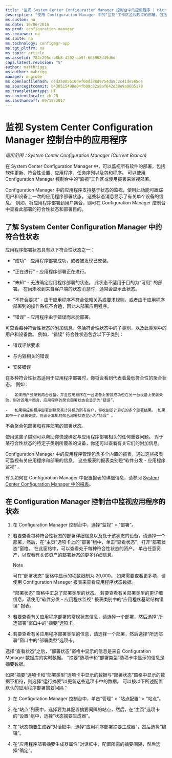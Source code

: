 ```yaml
---
title: "监视 System Center Configuration Manager 控制台中的应用程序 | Microsoft Docs"
description: "使用 Configuration Manager 中的“监视”工作区监视软件的部署，包括更新、符合性设置和应用程序。"
ms.custom: na
ms.date: 10/06/2016
ms.prod: configuration-manager
ms.reviewer: na
ms.suite: na
ms.technology: configmgr-app
ms.tgt_pltfrm: na
ms.topic: article
ms.assetid: 784c295c-b8b8-4202-ab9f-665908d49d6d
caps.latest.revision: "5"
author: mattbriggs
ms.author: mabrigg
manager: angrobe
ms.openlocfilehash: ded2a085510def60d388d9754da9c2c41de565d4
ms.sourcegitcommit: b438515490e04fb09c82a8af642d38e9a0605178
ms.translationtype: HT
ms.contentlocale: zh-CN
ms.lasthandoff: 09/15/2017
---
```

# <a name="monitor-applications-from-the-system-center-configuration-manager-console"></a>监视 System Center Configuration Manager 控制台中的应用程序

*适用范围：System Center Configuration Manager (Current Branch)*


在 System Center Configuration Manager 中，可以监视所有软件的部署，包括软件更新、符合性设置、应用程序、任务序列以及包和程序。 可以使用 Configuration Manager 控制台中的“监视”工作区或使用报表来监视部署。  

 Configuration Manager 中的应用程序支持基于状态的监视，使用此功能可跟踪用户和设备上一次的应用程序部署状态。 这些状态消息显示了有关单个设备的信息。 例如，将应用程序部署到用户集合，则可在 Configuration Manager 控制台中查看此部署的符合性状态和部署目的。  

## <a name="learn-about-compliance-states-in-system-center-configuration-manager"></a>了解 System Center Configuration Manager 中的符合性状态
 应用程序部署状态具有以下符合性状态之一：  

-   “成功” - 应用程序部署成功，或者被发现已安装。  

-   “正在进行” - 应用程序部署正在进行。  

-   “未知” - 无法确定应用程序部署的状态。 此状态不适用于目的为“可用” 的部署。 在尚未收到来自客户端的状态消息时，通常会显示此状态。  

-   “不符合要求” - 由于应用程序不符合依赖关系或要求规则，或者由于应用程序部署到的操作系统不合适，因此未部署应用程序。  

-   “错误” - 应用程序由于错误而未能部署。  

可查看每种符合性状态的附加信息，包括符合性状态中的子类别，以及此类别中的用户和设备数。 例如，“错误”  符合性状态包含以下子类别：  

-   错误评估要求  

-   与内容相关的错误  

-   安装错误  

 在多种符合性状态适用于应用程序部署时，你将会看到代表着最低符合性的聚合状态。 例如：  

    -   如果用户登录到两台设备，并且应用程序在一台设备上安装成功但在另一台设备上安装失败，则对该用户而言，应用程序的聚合部署状态会显示为“错误”。  

    -   如果将应用程序部署到登录某计算机的所有用户，将收到该计算机的多个部署结果。 如果其中一个部署失败，则该计算机的聚合部署状态显示为“错误” 。  

不会聚合包部署和程序部署的部署状态。  

 使用这些子类别可以帮助你快速确定与应用程序部署相关的任何重要问题。 对于某符合性状态的特定子类别所覆盖的设备，你还可以查看有关它们的附加信息。  

 Configuration Manager 中的应用程序管理包含多个内置的报表，通过这些报表可监视有关应用程序和部署的信息。 这些报表的报表类别是“软件分发 - 应用程序监视” 。  

 有关如何在 Configuration Manager 中配置报表的详细信息，请参阅 [System Center Configuration Manager 中的报表](../../core/servers/manage/reporting.md)。  

## <a name="monitor-the-state-of-an-application-in-the-configuration-manager-console"></a>在 Configuration Manager 控制台中监视应用程序的状态  

1.  在 Configuration Manager 控制台中，选择“监视” > “部署”。  

3.  若要查看每种符合性状态的部署详细信息以及处于该状态的设备，请选择一个部署，然后，在“主页”选项卡上的“部署”组中，单击“查看状态”，打开“部署状态”窗格。 在此窗格中，可以查看处于每种符合性状态的资产。 单击任意资产，以查看有关该资产的部署状态的更多详细信息。  

    > [!NOTE]  
    >  可在“部署状态”  窗格中显示的项数限制为 20,000。 如果需要查看更多项，请使用 Configuration Manager 报表来查看应用程序状态数据。  
    >   
    >  “部署状态”  窗格中汇总了部署类型的状态。 若要查看有关部署类型的更详细信息，请使用“软件分发 - 应用程序监视”  报表类别中的“应用程序基础结构错误” 报表。  

4.  若要查看有关应用程序部署的常规状态信息，请选择一个部署，然后选择“所选部署”窗口中的“摘要”选项卡。  

5.  若要查看有关应用程序部署类型的信息，请选择一个部署，然后选择“所选部署”窗口中的“部署类型”选项卡。  

选择“查看状态”之后，“部署状态”窗格中显示的信息是来自 Configuration Manager 数据库的实时数据。 “摘要”选项卡和“部署类型”选项卡中显示的信息是摘要数据。

如果“摘要”选项卡和“部署类型”选项卡中显示的数据与“部署状态”窗格中显示的数据不相符，则选择“运行摘要”以更新这些选项卡中的数据。 可以按以下所述配置默认的应用程序部署摘要间隔：  

1. 在 Configuration Manager 控制台中，单击“管理” > “站点配置” > “站点”。

2. 在“站点”列表中，选择要为其配置摘要间隔的站点，然后，在“主页”选项卡的“设置”组中，选择“状态摘要生成器”。

3. 在“状态摘要生成器”对话框中，选择“应用程序部署摘要生成器”，然后选择“编辑”。  

4. 在“应用程序部署摘要生成器属性”对话框中，配置所需的摘要间隔，然后选择“确定”。  
